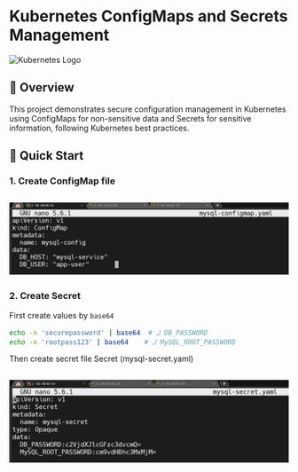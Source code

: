 # Kubernetes ConfigMaps and Secrets Management

![Kubernetes Logo](https://kubernetes.io/images/favicon.png)

## 📌 Overview
This project demonstrates secure configuration management in Kubernetes using ConfigMaps for non-sensitive data and Secrets for sensitive information, following Kubernetes best practices.

## 🚀 Quick Start

### 1. Create ConfigMap file 

![image](https://github.com/Mohamedmagdy220/iVolve-OTJ-/blob/main/k8s/lab21-configmabs-and-secerts/configmap%20file.png)
---

### 2. Create Secret

First create values by `base64`
```bash
echo -n 'securepassword' | base64  # لـ DB_PASSWORD
echo -n 'rootpass123' | base64    # لـ MySQL_ROOT_PASSWORD
```

Then create secret file 
Secret (mysql-secret.yaml)

![image](https://github.com/Mohamedmagdy220/iVolve-OTJ-/blob/main/k8s/lab21-configmabs-and-secerts/secret%20file.png)
---




